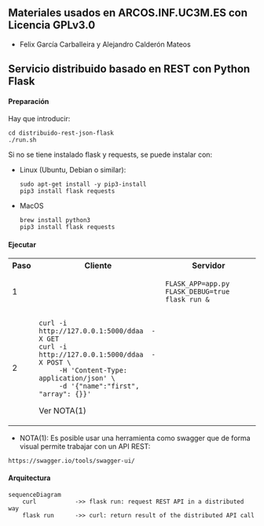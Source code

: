 ## Materiales usados en ARCOS.INF.UC3M.ES con Licencia GPLv3.0
  * Felix García Carballeira y Alejandro Calderón Mateos

## Servicio distribuido basado en REST con Python Flask

#### Preparación

Hay que introducir:
```
cd distribuido-rest-json-flask
./run.sh
```

Si no se tiene instalado flask y requests, se puede instalar con:
 * Linux (Ubuntu, Debian o similar):
   ```
   sudo apt-get install -y pip3-install
   pip3 install flask requests
   ```
 * MacOS
   ```
   brew install python3
   pip3 install flask requests
   ```

#### Ejecutar

<html>
<table>
<tr><th>Paso</th><th>Cliente</th><th>Servidor</th></tr>

<tr>
<td>1</td>
<td>

```
```

</td>
<td>

```
FLASK_APP=app.py FLASK_DEBUG=true  flask run &
```

</td>
</tr>

<tr>
<td>2</td>
<td>

```
curl -i http://127.0.0.1:5000/ddaa  -X GET
curl -i http://127.0.0.1:5000/ddaa  -X POST \
     -H 'Content-Type: application/json' \
     -d '{"name":"first", "array": {}}'
```

Ver NOTA(1)

</td>
<td>

```
```

</td>
</tr>

</table>
</html>

* NOTA(1): Es posible usar una herramienta como swagger que de forma visual permite trabajar con un API REST:
```
https://swagger.io/tools/swagger-ui/
```



#### Arquitectura

```mermaid
sequenceDiagram
    curl           ->> flask run: request REST API in a distributed way
    flask run      ->> curl: return result of the distributed API call
```


